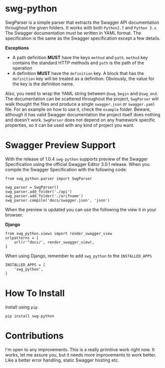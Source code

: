 # swg-python

SwgParser is a simple parser that extracts the Swagger API documentation throughout the given folders. It works with both `Python2.7` and `Python 3.x`.
The Swagger documentation must be written in YAML format. The specification is the same as the Swagger specification except a few details.

**Exceptions**
- A path definition **MUST** have the keys `method` and `path`. `method` key contains the standard HTTP methods and `path` is the path of the operation
- A definition **MUST** have the `definition` key. A block that has the `definition` key will be treated as a definition. Obviously, the value for the key
  is the definition name.

Also, you need to wrap the YAML string between `@swg_begin` and `@swg_end`.
The documentation can be scattered throughout the project, `SwgParser` will walk thought the files and produce a single `swagger.json` or `swagger.yaml`
file. For an example on how to use it, check the `example` folder. Beware, although it has valid Swagger documentation the project itself does nothing and
doesn't work. `SwgParser` does not depend on any framework specific properties, so it can be used with any kind of project you want.

# Swagger Preview Support

With the release of 1.0.4 `swg-python` supports preview of the Swagger Specification using the official Swagger Editor 3.0.1 release.
When you compile the Swagger Specification with the following code:

```
from swg_python.parser import SwgParser

swg_parser = SwgParser()
swg_parser.add_folder('./api')
swg_parser.add_folder('./arifname')
swg_parser.compile('docs/swagger.json', 'json')
```

When the preview is updated you can use the following the view it in your browser.

**Django**
```
from swg_python.views import render_swagger_view
urlpatterns = [
    url(r'^docs/', render_swagger_view),
]
```

When using Django, remember to add `swg_python` to the `INSTALLED_APPS`

```
INSTALLED_APPS = [
    'swg_python',
]
```

# How To Install

Install using `pip`

`pip install swg-python`

# Contributions

I'm open to any improvements. This is a really primitive work right now. It works, let me assure you, but it needs more improvements to work better.
Like a better error handling, static Swagger hosting etc.
